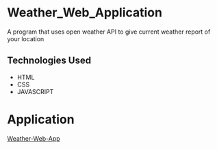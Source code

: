# Weather_Web_Application
A program that uses open weather API to give current weather report of your location

## Technologies Used
  - HTML
  - CSS
  - JAVASCRIPT

# Application 
[Weather-Web-App](https://weather-web-application-zeta.vercel.app/)
